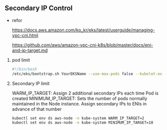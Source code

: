 ## Secondary IP Control

- refor

    https://docs.aws.amazon.com/ko_kr/eks/latest/userguide/managing-vpc-cni.html

    https://github.com/aws/amazon-vpc-cni-k8s/blob/master/docs/eni-and-ip-target.md

1. pod limit
    ```bash
    #!/bin/bash
    /etc/eks/bootstrap.sh YourEKSName --use-max-pods false --kubelet-extra-args '--max-pods=10'
    ```

2. Secondary IP limit

    WARM_IP_TARGET: Assign 2 additional secondary IPs each time Pod is created
MINIMUM_IP_TARGET: Sets the number of pods normally maintained in the Node instance. Assign secondary IPs to ENIs in advance of that number
    ```bash
    kubectl set env ds aws-node -n kube-system WARM_IP_TARGET=2 
    kubectl set env ds aws-node -n kube-system MINIMUM_IP_TARGET=10
    ```